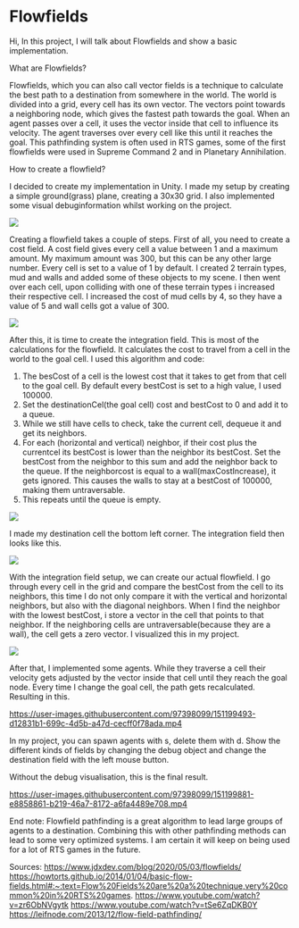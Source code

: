 # Flowfields
Hi,
In this project, I will talk about Flowfields and show a basic implementation.

What are Flowfields?

Flowfields, which you can also call vector fields is a technique to calculate the best path to a destination from somewhere in the world. The world is divided into a grid, every cell has its own vector. The vectors point towards a neighboring node, which gives the fastest path towards the goal. When an agent passes over a cell, it uses the vector inside that cell to influence its velocity. The agent traverses over every cell like this until it reaches the goal. This pathfinding system is often used in RTS games, some of the first flowfields were used in Supreme Command 2 and in Planetary Annihilation.

How to create a flowfield?

I decided to create my implementation in Unity. I made my setup by creating a simple ground(grass) plane, creating a 30x30 grid. I also implemented some visual debuginformation whilst working on the project. 

![](FlowfieldSCAndVid/Grid.png)

Creating a flowfield takes a couple of steps.
First of all, you need to create a cost field. A cost field gives every cell a value between 1 and a maximum amount. My maximum amount was 300, but this can be any other large number. Every cell is set to a value of 1 by default. I created 2 terrain types, mud and walls and added some of these objects to my scene. I then went over each cell, upon colliding with one of these terrain types i increased their respective cell. I increased the cost of mud cells by 4, so they have a value of 5 and wall cells got a value of 300.

![](FlowfieldSCAndVid/CostField.png)

After this, it is time to create the integration field. This is most of the calculations for the flowfield. It calculates the cost to travel from a cell in the world to the goal cell.
I used this algorithm and code:

1. The besCost of a cell is the lowest cost that it takes to get from that cell to the goal cell. By default every bestCost is set to a high value, I used 100000.
2. Set the destinationCel(the goal cell) cost and bestCost to 0 and add it to a queue.
3. While we still have cells to check, take the current cell, dequeue it and get its neighbors. 
4. For each (horizontal and vertical) neighbor, if their cost plus the currentcel its bestCost is lower than the neighbor its bestCost. Set the bestCost from the neighbor to this sum and add the neighbor back to the queue. If the neighborcost is equal to a wall(maxCostIncrease), it gets ignored. This causes the walls to stay at a bestCost of 100000, making them untraversable.
5. This repeats until the queue is empty.

![](FlowfieldSCAndVid/IntegrationFieldCode.PNG)

I made my destination cell the bottom left corner. The integration field then looks like this.

![](FlowfieldSCAndVid/IntegrationField.png)

With the integration field setup, we can create our actual flowfield. I go through every cell in the grid and compare the bestCost from the cell to its neighbors, this time I do not only compare it with the vertical and horizontal neighbors, but also with the diagonal neighbors. When I find the neighbor with the lowest bestCost, i store a vector in the cell that points to that neighbor. If the neighboring cells are untraversable(because they are a wall), the cell gets a zero vector. 
I visualized this in my project.

![](FlowfieldSCAndVid/FlowField.png)

After that, I implemented some agents. While they traverse a cell their velocity gets adjusted by the vector inside that cell until they reach the goal node. Every time I change the goal cell, the path gets recalculated. Resulting in this. 


https://user-images.githubusercontent.com/97398099/151199493-d12831b1-699c-4d5b-a47d-cecff0f78ada.mp4

In my project, you can spawn agents with s, delete them with d. Show the different kinds of fields by changing the debug object and change the destination field with the left mouse button.

Without the debug visualisation, this is the final result.


https://user-images.githubusercontent.com/97398099/151199881-e8858861-b219-46a7-8172-a6fa4489e708.mp4



End note:
Flowfield pathfinding is a great algorithm to lead large groups of agents to a destination. Combining this with other pathfinding methods can lead to some very optimized systems. I am certain it will keep on being used for a lot of RTS games in the future.


Sources:
https://www.jdxdev.com/blog/2020/05/03/flowfields/
https://howtorts.github.io/2014/01/04/basic-flow-fields.html#:~:text=Flow%20Fields%20are%20a%20technique,very%20common%20in%20RTS%20games.
https://www.youtube.com/watch?v=zr6ObNVgytk
https://www.youtube.com/watch?v=tSe6ZqDKB0Y
https://leifnode.com/2013/12/flow-field-pathfinding/



